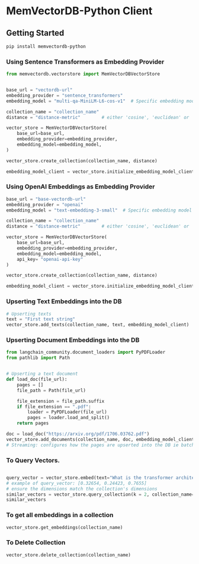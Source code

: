 # MemVectorDB-Python Client

## Getting Started

```bash
pip install memvectordb-python
```

### Using Sentence Transformers as Embedding Provider

```python
from memvectordb.vectorstore import MemVectorDBVectorStore


base_url = "vectordb-url"
embedding_provider = "sentence_transformers"  
embedding_model = "multi-qa-MiniLM-L6-cos-v1"  # Specific embedding model name 

collection_name = "collection_name"
distance = "distance-metric"        # either 'cosine', 'euclidean' or 'dot'

vector_store = MemVectorDBVectorStore(
    base_url=base_url,
    embedding_provider=embedding_provider,
    embedding_model=embedding_model,
)

vector_store.create_collection(collection_name, distance)

embedding_model_client = vector_store.initialize_embedding_model_client()
```

### Using OpenAI Embeddings as Embedding Provider

```python
base_url = "base-vectordb-url"
embedding_provider = "openai"  
embedding_model = "text-embedding-3-small"  # Specific embedding model name 

collection_name = "collection_name"
distance = "distance-metric"        # either 'cosine', 'euclidean' or 'dot'

vector_store = MemVectorDBVectorStore(
    base_url=base_url,
    embedding_provider=embedding_provider,
    embedding_model=embedding_model,
    api_key= "openai-api-key"
)

vector_store.create_collection(collection_name, distance)

embedding_model_client = vector_store.initialize_embedding_model_client()
```

### Upserting Text Embeddings into the DB
```python
# Upserting texts
text = "First text string"
vector_store.add_texts(collection_name, text, embedding_model_client)
```

### Upserting Document Embeddings into the DB

```python
from langchain_community.document_loaders import PyPDFLoader
from pathlib import Path


# Upserting a text document
def load_doc(file_url):
    pages = []
    file_path = Path(file_url)

    file_extension = file_path.suffix
    if file_extension == ".pdf":
        loader = PyPDFLoader(file_url)
        pages = loader.load_and_split()
    return pages

doc = load_doc("https://arxiv.org/pdf/1706.03762.pdf")
vector_store.add_documents(collection_name, doc, embedding_model_client, streaming=True) 
# Streaming: configures how the pages are upserted into the DB ie batch or stream.
```
### To Query Vectors.

```python

query_vector = vector_store.embed(text="What is the transformer architecture", embedding_model_client=embedding_model_client)
# example of query_vector: [0.32654, 0.24423, 0.7655] 
# ensure the dimensions match the collection's dimensions
similar_vectors = vector_store.query_collection(k = 2, collection_name= 'colllection-name', query_vector=query_vector)
similar_vectors

```

### To get all embeddings in a collection

```python
vector_store.get_embeddings(collection_name)
```

### To Delete Collection

```python
vector_store.delete_collection(collection_name)
```

